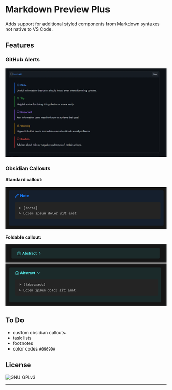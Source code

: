 # Markdown Preview Plus

Adds support for additional styled components from Markdown syntaxes not native to VS Code.

## Features

### GitHub Alerts

![GitHub alerts](./images/github-alerts.webp)

### Obsidian Callouts

**Standard callout:**

![Obsidian callouts](./images/obsidian-callout-note.png)

**Foldable callout:**

![Foldable obsidian callouts](./images/obsidian-callout-foldable-closed.png)
![Foldable obsidian callouts](./images/obsidian-callout-foldable-open.png)

## To Do
- custom obsidian callouts
- task lists
- footnotes
- color codes `#0969DA`

## License

![GNU GPLv3](https://img.shields.io/github/license/song-dog/vscode-md-preview-plus?style=for-the-badge)

***

